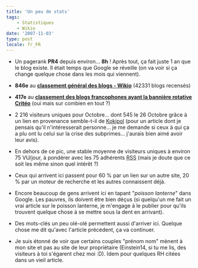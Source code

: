 ```yaml
---
title: 'Un peu de stats'
tags:
    - Statistiques
    - Wikio
date: '2007-11-03'
type: post
locale: fr_FR
---
```


* Un pagerank **PR4** depuis environ… **8h**&nbsp;! Après tout, ça fait juste 1 an que le blog existe. Il était temps que Google se réveille (on va voir si ça change quelque chose dans les mois qui viennent).</p>

* **846e** au **[classement général des blogs - Wikio](http://www.wikio.fr/)** (42331 blogs recensés)

* **417e** au **[classement des blogs francophones ayant la bannière rotative Critéo](http://widget.criteo.com/transverse/AutoRollTop?m1=top&m2=2)** (oui mais sur combien en tout&nbsp;?)

* 2 216 visiteurs uniques pour Octobre… dont 545 le 26 Octobre grâce à un lien en provenance semble-t-il de [Kokipol](http://www.kopikol.net/?id=34147) (pour un article dont je pensais qu'il n'intéresserait personne… je me demande si ceux à qui ça a plu ont lu celui sur la crise des subprimes… j'aurais bien aimé avoir leur avis).

* En dehors de ce pic, une stable moyenne de visiteurs uniques à environ 75 VU/jour, à pondérer avec les 75 adhérents <abbr title="Really Simple Syndication" lang="en">RSS</abbr> (mais je doute que ce soit les même sinon quel intérêt&nbsp;?)

* Ceux qui arrivent ici passent pour 60 % par un lien sur un autre site, 20 % par un moteur de recherche et les autres connaissent déjà.

* Encore beaucoup de gens arrivent ici en tapant &quot;_poisson lanterne_&quot; dans Google. Les pauvres, ils doivent être bien déçus (si quelqu'un me fait un vrai article sur le poisson lanterne, je m'engage à le publier pour qu'ils trouvent quelque chose à se mettre sous la dent en arrivant).

* Des mots-clés un peu olé-olé permettent aussi d'arriver ici. Quelque chose me dit qu'avec l'article précédent, ça va continuer.

* Je suis étonné de voir que certains couples &quot;prénom nom&quot; mènent à mon site et pas au site de leur propriétaire (Einstein14, si tu me lis, des visiteurs à toi s'égarent chez moi&nbsp;:D). Idem pour quelques RH citées dans un vieil article.
